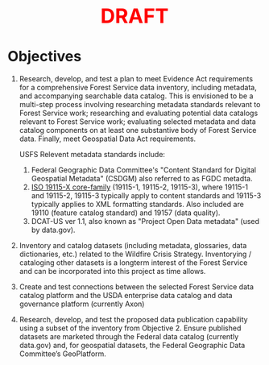 <div style='text-align: center; color: #ff0000; font-size: 2.5rem; font-weight: bold;'>DRAFT</div>

Objectives
==========

1. Research, develop, and test a plan to meet Evidence Act requirements for a comprehensive Forest Service data inventory, including metadata, and accompanying searchable data catalog. This is envisioned to be a multi-step process involving researching metadata standards relevant to Forest Service work; researching and evaluating potential data catalogs relevant to Forest Service work; evaluating selected metadata and data catalog components on at least one substantive body of Forest Service data.  Finally, meet Geospatial Data Act requirements.  

    USFS Relevent metadata standards include:  

    1. Federal Geographic Data Committee's "Content Standard for Digital Geospatial Metadata" (CSDGM) also referred to as FGDC metadta.  
    2. [ISO 19115-X core-family](https://www.fgdc.gov/metadata/iso-suite-of-geospatial-metadata-standards) (19115-1, 19115-2, 19115-3), where 19115-1 and 19115-2, 19115-3 typically apply to content standards and 19115-3 typically applies to XML formatting standards.  Also included are 19110 (feature catalog standard) and 19157 (data quality).  
    3. DCAT-US ver 1.1, also known as "Project Open Data metadata" (used by data.gov).  

2. Inventory and catalog datasets (including metadata, glossaries, data dictionaries, etc.) related to the Wildfire Crisis Strategy. Inventorying / cataloging other datasets is a longterm interest of the Forest Service and can be incorporated into this project as time allows.  
3. Create and test connections between the selected Forest Service data catalog platform and the USDA enterprise data catalog and data governance platform (currently Axon)  

4. Research, develop, and test the proposed data publication capability using a subset of the inventory from Objective 2. Ensure published datasets are marketed through the Federal data catalog (currently data.gov) and, for geospatial datasets, the Federal Geographic Data Committee’s GeoPlatform.  
